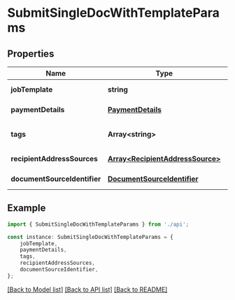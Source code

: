 # SubmitSingleDocWithTemplateParams


## Properties

Name | Type | Description | Notes
------------ | ------------- | ------------- | -------------
**jobTemplate** | **string** |  | [default to undefined]
**paymentDetails** | [**PaymentDetails**](PaymentDetails.md) |  | [default to undefined]
**tags** | **Array&lt;string&gt;** |  | [optional] [default to undefined]
**recipientAddressSources** | [**Array&lt;RecipientAddressSource&gt;**](RecipientAddressSource.md) |  | [default to undefined]
**documentSourceIdentifier** | [**DocumentSourceIdentifier**](DocumentSourceIdentifier.md) |  | [default to undefined]

## Example

```typescript
import { SubmitSingleDocWithTemplateParams } from './api';

const instance: SubmitSingleDocWithTemplateParams = {
    jobTemplate,
    paymentDetails,
    tags,
    recipientAddressSources,
    documentSourceIdentifier,
};
```

[[Back to Model list]](../README.md#documentation-for-models) [[Back to API list]](../README.md#documentation-for-api-endpoints) [[Back to README]](../README.md)
